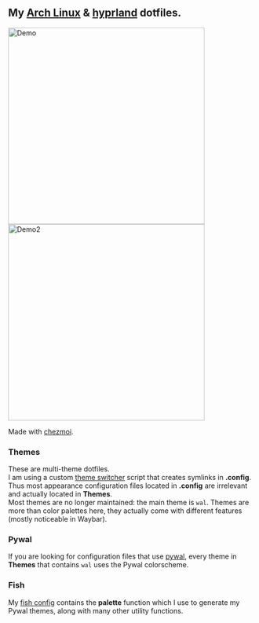 ## My [Arch Linux](https://archlinux.org) & [hyprland](https://hyprland.org) dotfiles.

<p float="left">
    <img alt="Demo" src="https://i.imgur.com/u15fOBP.png" width="400" />
    <img alt="Demo2" src="https://i.imgur.com/cpRZRtX.png" width="400" />
</p>

Made with [chezmoi](https://chezmoi.io).

### Themes
These are multi-theme dotfiles.     
I am using a custom [theme switcher](https://github.com/eiiko6/linux-theme-switcher) script that creates symlinks in **.config**. Thus most appearance configuration files located in **.config** are irrelevant and actually located in **Themes**.      
Most themes are no longer maintained: the main theme is `wal`.
Themes are more than color palettes here, they actually come with different features (mostly noticeable in Waybar).

### Pywal
If you are looking for configuration files that use [pywal](https://github.com/eylles/pywal16), every theme in **Themes** that contains `wal` uses the Pywal colorscheme.

### Fish
My [fish config](./dot_config/private_fish/config.fish) contains the **palette** function which I use to generate my Pywal themes, along with many other utility functions.

